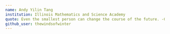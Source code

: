 ```yaml
---
name: Andy Yilin Tang
institution: Illinois Mathematics and Science Academy
quote: Even the smallest person can change the course of the future. -Galadriel
github_user: thewindsofwinter
---
```

